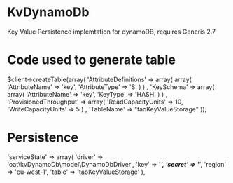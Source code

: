 KvDynamoDb
==========

Key Value Persistence implemtation for dynamoDB, requires Generis 2.7


Code used to generate table
===========================

$client->createTable(array(
  'AttributeDefinitions' => array(
    array(
      'AttributeName' => 'key',
      'AttributeType' => 'S'
    )
  ) ,
  'KeySchema' => array(
    array(
      'AttributeName' => 'key',
      'KeyType' => 'HASH'
    )
  ) ,
  'ProvisionedThroughput' => array(
    'ReadCapacityUnits' => 10,
    'WriteCapacityUnits' => 5
  ) ,
  'TableName' => "taoKeyValueStorage"
)); 


Persistence
===========

'serviceState' => array(
    'driver' => 'oat\kvDynamoDb\model\DynamoDbDriver',
    'key' => '***',
    'secret' => '***',
    'region' => 'eu-west-1',
    'table' => 'taoKeyValueStorage'
),
